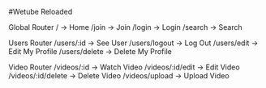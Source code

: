 #Wetube Reloaded

Global Router
/ -> Home
/join  -> Join
/login -> Login
/search -> Search

Users Router
/users/:id -> See User
/users/logout -> Log Out
/users/edit -> Edit My Profile
/users/delete -> Delete My Profile

Video Router
/videos/:id -> Watch Video
/videos/:id/edit -> Edit Video
/videos/:id/delete -> Delete Video
/videos/upload -> Upload Video

